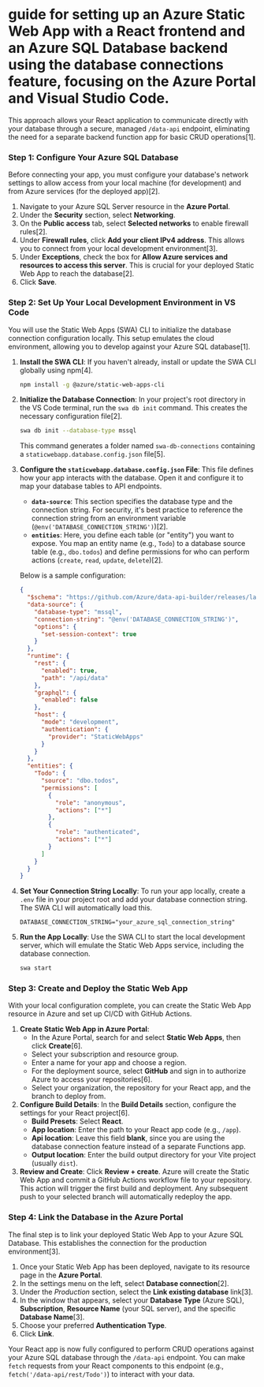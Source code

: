 # guide for setting up an Azure Static Web App with a React frontend and an Azure SQL Database backend using the database connections feature, focusing on the Azure Portal and Visual Studio Code.

This approach allows your React application to communicate directly with your database through a secure, managed `/data-api` endpoint, eliminating the need for a separate backend function app for basic CRUD operations[1].

### Step 1: Configure Your Azure SQL Database
Before connecting your app, you must configure your database's network settings to allow access from your local machine (for development) and from Azure services (for the deployed app)[2].

1.  Navigate to your Azure SQL Server resource in the **Azure Portal**.
2.  Under the **Security** section, select **Networking**.
3.  On the **Public access** tab, select **Selected networks** to enable firewall rules[2].
4.  Under **Firewall rules**, click **Add your client IPv4 address**. This allows you to connect from your local development environment[3].
5.  Under **Exceptions**, check the box for **Allow Azure services and resources to access this server**. This is crucial for your deployed Static Web App to reach the database[2].
6.  Click **Save**.

### Step 2: Set Up Your Local Development Environment in VS Code
You will use the Static Web Apps (SWA) CLI to initialize the database connection configuration locally. This setup emulates the cloud environment, allowing you to develop against your Azure SQL database[1].

1.  **Install the SWA CLI**: If you haven't already, install or update the SWA CLI globally using npm[4].
    ```bash
    npm install -g @azure/static-web-apps-cli
    ```
2.  **Initialize the Database Connection**: In your project's root directory in the VS Code terminal, run the `swa db init` command. This creates the necessary configuration file[2].
    ```bash
    swa db init --database-type mssql
    ```
    This command generates a folder named `swa-db-connections` containing a `staticwebapp.database.config.json` file[5].
3.  **Configure the `staticwebapp.database.config.json` File**: This file defines how your app interacts with the database. Open it and configure it to map your database tables to API endpoints.

    *   **`data-source`**: This section specifies the database type and the connection string. For security, it's best practice to reference the connection string from an environment variable (`@env('DATABASE_CONNECTION_STRING')`)[2].
    *   **`entities`**: Here, you define each table (or "entity") you want to expose. You map an entity name (e.g., `Todo`) to a database source table (e.g., `dbo.todos`) and define permissions for who can perform actions (`create`, `read`, `update`, `delete`)[2].

    Below is a sample configuration:
    ```json
    {
      "$schema": "https://github.com/Azure/data-api-builder/releases/latest/download/dab.draft.schema.json",
      "data-source": {
        "database-type": "mssql",
        "connection-string": "@env('DATABASE_CONNECTION_STRING')",
        "options": {
          "set-session-context": true
        }
      },
      "runtime": {
        "rest": {
          "enabled": true,
          "path": "/api/data"
        },
        "graphql": {
          "enabled": false
        },
        "host": {
          "mode": "development",
          "authentication": {
            "provider": "StaticWebApps"
          }
        }
      },
      "entities": {
        "Todo": {
          "source": "dbo.todos",
          "permissions": [
            {
              "role": "anonymous",
              "actions": ["*"]
            },
            {
              "role": "authenticated",
              "actions": ["*"]
            }
          ]
        }
      }
    }
    ```
4.  **Set Your Connection String Locally**: To run your app locally, create a `.env` file in your project root and add your database connection string. The SWA CLI will automatically load this.
    ```
    DATABASE_CONNECTION_STRING="your_azure_sql_connection_string"
    ```
5.  **Run the App Locally**: Use the SWA CLI to start the local development server, which will emulate the Static Web Apps service, including the database connection.
    ```bash
    swa start
    ```

### Step 3: Create and Deploy the Static Web App
With your local configuration complete, you can create the Static Web App resource in Azure and set up CI/CD with GitHub Actions.

1.  **Create Static Web App in Azure Portal**:
    *   In the Azure Portal, search for and select **Static Web Apps**, then click **Create**[6].
    *   Select your subscription and resource group.
    *   Enter a name for your app and choose a region.
    *   For the deployment source, select **GitHub** and sign in to authorize Azure to access your repositories[6].
    *   Select your organization, the repository for your React app, and the branch to deploy from.
2.  **Configure Build Details**: In the **Build Details** section, configure the settings for your React project[6].
    *   **Build Presets**: Select **React**.
    *   **App location**: Enter the path to your React app code (e.g., `/app`).
    *   **Api location**: Leave this field **blank**, since you are using the database connection feature instead of a separate Functions app.
    *   **Output location**: Enter the build output directory for your Vite project (usually `dist`).
3.  **Review and Create**: Click **Review + create**. Azure will create the Static Web App and commit a GitHub Actions workflow file to your repository. This action will trigger the first build and deployment. Any subsequent push to your selected branch will automatically redeploy the app.

### Step 4: Link the Database in the Azure Portal
The final step is to link your deployed Static Web App to your Azure SQL Database. This establishes the connection for the production environment[3].

1.  Once your Static Web App has been deployed, navigate to its resource page in the **Azure Portal**.
2.  In the settings menu on the left, select **Database connection**[2].
3.  Under the *Production* section, select the **Link existing database** link[3].
4.  In the window that appears, select your **Database Type** (Azure SQL), **Subscription**, **Resource Name** (your SQL server), and the specific **Database Name**[3].
5.  Choose your preferred **Authentication Type**.
6.  Click **Link**.

Your React app is now fully configured to perform CRUD operations against your Azure SQL database through the `/data-api` endpoint. You can make `fetch` requests from your React components to this endpoint (e.g., `fetch('/data-api/rest/Todo')`) to interact with your data.